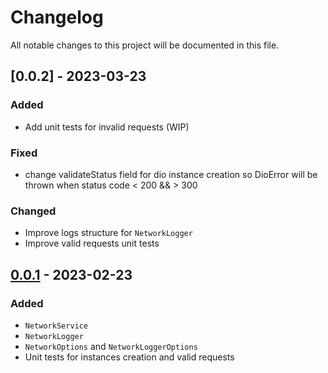 # Changelog

All notable changes to this project will be documented in this file.

## [0.0.2] - 2023-03-23

### Added
- Add unit tests for invalid requests (WIP)

### Fixed
- change validateStatus field for dio instance creation so DioError will be thrown when status code < 200 && > 300

### Changed
- Improve logs structure for `NetworkLogger`
- Improve valid requests unit tests

## [0.0.1] - 2023-02-23

### Added
- `NetworkService`
- `NetworkLogger`
- `NetworkOptions` and `NetworkLoggerOptions`
- Unit tests for instances creation and valid requests

[0.0.1]: https://github.com/mentallyunstable/flutter_network/commits/v0.0.1